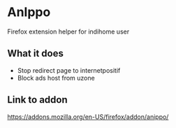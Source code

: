 # AnIppo

Firefox extension helper for indihome user

## What it does
- Stop redirect page to internetpositif
- Block ads host from uzone

## Link to addon
https://addons.mozilla.org/en-US/firefox/addon/anippo/
